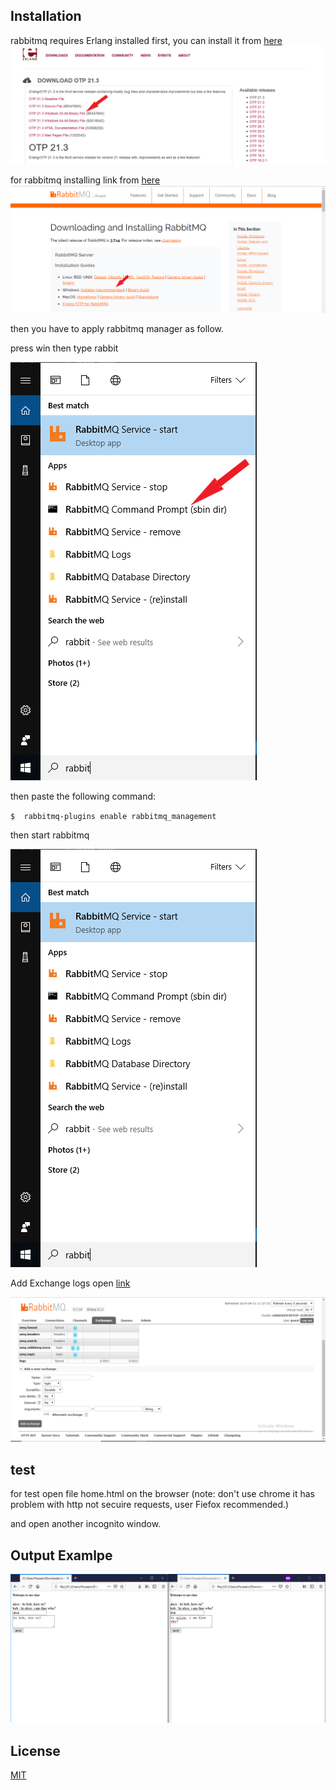 ## Installation

rabbitmq requires Erlang installed first, you can install it from [here](https://www.erlang.org/downloads)
![](images/erlang.png)

for rabbitmq installing link from [here](https://www.rabbitmq.com/download.html)
![](images/rabbitmq.png)

then you have to apply rabbitmq manager as follow.

press win then type rabbit


![](images/plugins.png)

then paste the following command:

`$  rabbitmq-plugins enable rabbitmq_management`

then start rabbitmq


![](images/start.png)


Add Exchange logs open [link](http://localhost:15672/#/exchanges)


![](images/logs.png)


## test
for test open file home.html on the browser (note: don't use chrome it has problem with http not secuire requests, user Fiefox recommended.)

and open another incognito window.
## Output Examlpe
![](images/output.PNG)

## License
[MIT](https://choosealicense.com/licenses/mit/)
